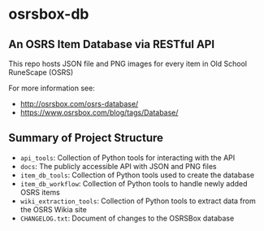 # osrsbox-db

## An OSRS Item Database via RESTful API

This repo hosts JSON file and PNG images for every item in Old School RuneScape (OSRS)

For more information see: 

- http://osrsbox.com/osrs-database/
- https://www.osrsbox.com/blog/tags/Database/

## Summary of Project Structure

- `api_tools`: Collection of Python tools for interacting with the API
- `docs`: The publicly accessible API with JSON and PNG files
- `item_db_tools`: Collection of Python tools used to create the database
- `item_db_workflow`: Collection of Python tools to handle newly added OSRS items
- `wiki_extraction_tools`: Collection of Python tools to extract data from the OSRS Wikia site
- `CHANGELOG.txt`: Document of changes to the OSRSBox database